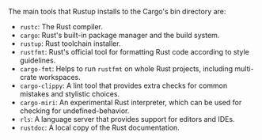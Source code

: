 The main tools that Rustup installs to the Cargo's bin directory are:
- `rustc`: The Rust compiler.
- `cargo`: Rust's built-in package manager and the build system.
- `rustup`: Rust toolchain installer.
- `rustfmt`: Rust's official tool for formatting Rust code according to style guidelines.
- `cargo-fmt`: Helps to run `rustfmt` on whole Rust projects, including multi-crate workspaces.
- `cargo-clippy`: A lint tool that provides extra checks for common mistakes and stylistic choices.
- `cargo-miri`: An experimental Rust interpreter, which can be used for checking for undefined-behavior.
- `rls`: A language server that provides support for editors and IDEs.
- `rustdoc`: A local copy of the Rust documentation.
